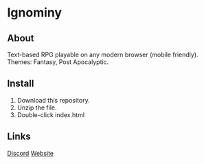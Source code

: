 # Ignominy
## About
Text-based RPG playable on any modern browser (mobile friendly).
Themes: Fantasy, Post Apocalyptic.
## Install
1. Download this repository.
2. Unzip the file.
3. Double-click index.html
## Links
[Discord](https://discord.gg/PEGUcb4)
[Website](http://ntgc.ddns.net/Ignominy)
